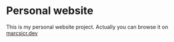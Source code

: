 # Personal website

This is my personal website project. Actually you can browse it on [marcsicr.dev](https://marcsicr.dev)


